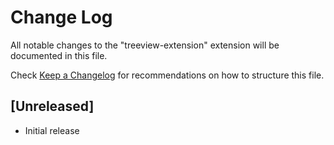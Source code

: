 # Change Log

All notable changes to the "treeview-extension" extension will be documented in this file.

Check [Keep a Changelog](http://keepachangelog.com/) for recommendations on how to structure this file.

## [Unreleased]

- Initial release